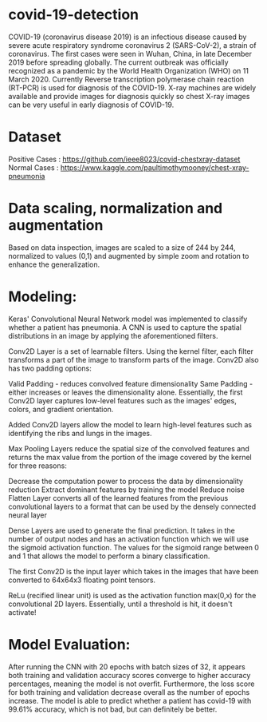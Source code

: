 # covid-19-detection
COVID-19 (coronavirus disease 2019) is an infectious disease caused by severe acute respiratory syndrome coronavirus 2 (SARS-CoV-2), a strain of coronavirus. The first cases were seen in Wuhan, China, in late December 2019 before spreading globally. The current outbreak was officially recognized as a pandemic by the World Health Organization (WHO) on 11 March 2020. Currently Reverse transcription polymerase chain reaction (RT-PCR) is used for diagnosis of the COVID-19. X-ray machines are widely available and provide images for diagnosis quickly so chest X-ray images can be very useful in early diagnosis of COVID-19.
# Dataset
Positive Cases : https://github.com/ieee8023/covid-chestxray-dataset
Normal Cases : https://www.kaggle.com/paultimothymooney/chest-xray-pneumonia

# Data scaling, normalization and augmentation
Based on data inspection, images are scaled to a size of 244 by 244, normalized to values (0,1) and augmented by simple zoom and rotation to enhance the generalization.

# Modeling:
Keras' Convolutional Neural Network model was implemented to classify whether a patient has pneumonia. A CNN is used to capture the spatial distributions in an image by applying the aforementioned filters.

Conv2D Layer is a set of learnable filters. Using the kernel filter, each filter transforms a part of the image to transform parts of the image. Conv2D also has two padding options:

Valid Padding - reduces convolved feature dimensionality
Same Padding - either increases or leaves the dimensionality alone.
Essentially, the first Conv2D layer captures low-level features such as the images' edges, colors, and gradient orientation.

Added Conv2D layers allow the model to learn high-level features such as identifying the ribs and lungs in the images.

Max Pooling Layers reduce the spatial size of the convolved features and returns the max value from the portion of the image covered by the kernel for three reasons:

Decrease the computation power to process the data by dimensionality reduction
Extract dominant features by training the model
Reduce noise
Flatten Layer converts all of the learned features from the previous convolutional layers to a format that can be used by the densely connected neural layer

Dense Layers are used to generate the final prediction. It takes in the number of output nodes and has an activation function which we will use the sigmoid activation function. The values for the sigmoid range between 0 and 1 that allows the model to perform a binary classification.

The first Conv2D is the input layer which takes in the images that have been converted to 64x64x3 floating point tensors.

ReLu (recified linear unit) is used as the activation function max(0,x) for the convolutional 2D layers. Essentially, until a threshold is hit, it doesn't activate!

# Model Evaluation:
After running the CNN with 20 epochs with batch sizes of 32, it appears both training and validation accuracy scores converge to higher accuracy percentages, meaning the model is not overfit. Furthermore, the loss score for both training and validation decrease overall as the number of epochs increase. The model is able to predict whether a patient has covid-19 with 99.61% accuracy, which is not bad, but can definitely be better.

